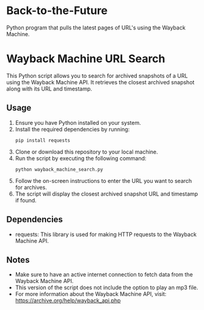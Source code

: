 # Back-to-the-Future
Python program that pulls the latest pages of URL's using the Wayback Machine.
# Wayback Machine URL Search

This Python script allows you to search for archived snapshots of a URL using the Wayback Machine API. It retrieves the closest archived snapshot along with its URL and timestamp.

## Usage

1. Ensure you have Python installed on your system.
2. Install the required dependencies by running:
    ```
    pip install requests
    ```
3. Clone or download this repository to your local machine.
4. Run the script by executing the following command:
    ```
    python wayback_machine_search.py
    ```
5. Follow the on-screen instructions to enter the URL you want to search for archives.
6. The script will display the closest archived snapshot URL and timestamp if found.

## Dependencies

- requests: This library is used for making HTTP requests to the Wayback Machine API.

## Notes

- Make sure to have an active internet connection to fetch data from the Wayback Machine API.
- This version of the script does not include the option to play an mp3 file.
- For more information about the Wayback Machine API, visit: https://archive.org/help/wayback_api.php

